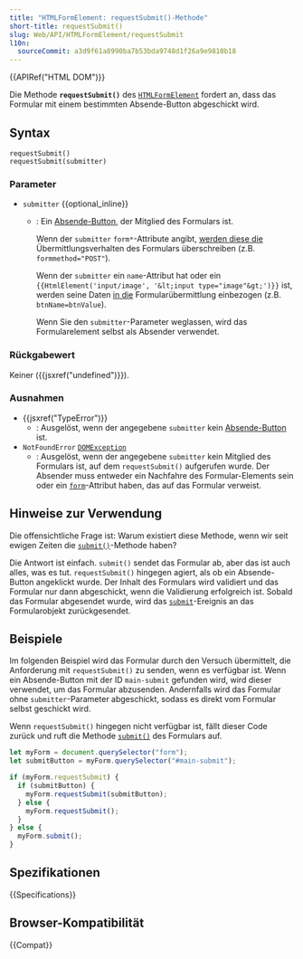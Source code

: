 ```yaml
---
title: "HTMLFormElement: requestSubmit()-Methode"
short-title: requestSubmit()
slug: Web/API/HTMLFormElement/requestSubmit
l10n:
  sourceCommit: a3d9f61a8990ba7b53bda9748d1f26a9e9810b18
---
```


{{APIRef("HTML DOM")}}

Die Methode **`requestSubmit()`** des [`HTMLFormElement`](/de/docs/Web/API/HTMLFormElement) fordert an, dass das Formular mit einem bestimmten Absende-Button abgeschickt wird.

## Syntax

```js-nolint
requestSubmit()
requestSubmit(submitter)
```

### Parameter

- `submitter` {{optional_inline}}

  - : Ein [Absende-Button](/de/docs/Glossary/submit_button), der Mitglied des Formulars ist.

    Wenn der `submitter` `form*`-Attribute angibt, [werden diese die](/de/docs/Glossary/Submit_button#overriding_the_forms_behavior) Übermittlungsverhalten des Formulars überschreiben (z.B. `formmethod="POST"`).

    Wenn der `submitter` ein `name`-Attribut hat oder ein `{{HtmlElement('input/image', '&lt;input type="image"&gt;')}}` ist, werden seine Daten [in die](/de/docs/Glossary/Submit_button#form_data_entries) Formularübermittlung einbezogen (z.B. `btnName=btnValue`).

    Wenn Sie den `submitter`-Parameter weglassen, wird das Formularelement selbst als Absender verwendet.

### Rückgabewert

Keiner ({{jsxref("undefined")}}).

### Ausnahmen

- {{jsxref("TypeError")}}
  - : Ausgelöst, wenn der angegebene `submitter` kein [Absende-Button](/de/docs/Glossary/submit_button) ist.
- `NotFoundError` [`DOMException`](/de/docs/Web/API/DOMException)
  - : Ausgelöst, wenn der angegebene `submitter` kein Mitglied des Formulars ist, auf dem `requestSubmit()` aufgerufen wurde. Der Absender muss entweder ein Nachfahre des Formular-Elements sein oder ein [`form`](/de/docs/Web/HTML/Element/input#form)-Attribut haben, das auf das Formular verweist.

## Hinweise zur Verwendung

Die offensichtliche Frage ist: Warum existiert diese Methode, wenn wir seit ewigen Zeiten die
[`submit()`](/de/docs/Web/API/HTMLFormElement/submit)-Methode haben?

Die Antwort ist einfach. `submit()` sendet das Formular ab, aber das ist auch alles, was es tut. `requestSubmit()` hingegen agiert, als ob ein Absende-Button angeklickt wurde. Der Inhalt des Formulars wird validiert und das Formular nur dann abgeschickt, wenn die Validierung erfolgreich ist. Sobald das Formular abgesendet wurde, wird das [`submit`](/de/docs/Web/API/HTMLFormElement/submit_event)-Ereignis an das Formularobjekt zurückgesendet.

## Beispiele

Im folgenden Beispiel wird das Formular durch den Versuch übermittelt, die Anforderung mit `requestSubmit()` zu senden, wenn es verfügbar ist. Wenn ein Absende-Button mit der ID `main-submit` gefunden wird, wird dieser verwendet, um das Formular abzusenden. Andernfalls wird das Formular ohne `submitter`-Parameter abgeschickt, sodass es direkt vom Formular selbst geschickt wird.

Wenn `requestSubmit()` hingegen nicht verfügbar ist, fällt dieser Code zurück und ruft die Methode [`submit()`](/de/docs/Web/API/HTMLFormElement/submit) des Formulars auf.

```js
let myForm = document.querySelector("form");
let submitButton = myForm.querySelector("#main-submit");

if (myForm.requestSubmit) {
  if (submitButton) {
    myForm.requestSubmit(submitButton);
  } else {
    myForm.requestSubmit();
  }
} else {
  myForm.submit();
}
```

## Spezifikationen

{{Specifications}}

## Browser-Kompatibilität

{{Compat}}
